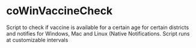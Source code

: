 # coWinVaccineCheck
Script to check if vaccine is available for a certain age for certain districts and notifies for Windows, Mac and Linux (Native Notifications. Script runs at customizable intervals 
